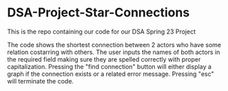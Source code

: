 # DSA-Project-Star-Connections
This is the repo containing our code for our DSA Spring 23 Project

The code shows the shortest connection between 2 actors who have some relation costarring with others.
The user inputs the names of both actors in the required field making sure they are spelled correctly with proper capitalization.
Pressing the "find connection" button will either display a graph if the connection exists or a related error message.
Pressing "esc" will terminate the code.
